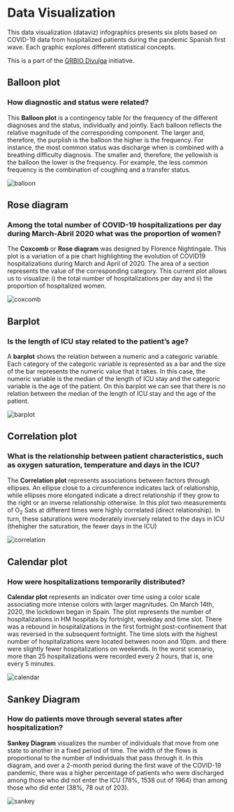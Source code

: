 # Data Visualization 

This data visualization (dataviz) infographics presents six plots based on COVID-19 data from hospitalized patients during the pandemic Spanish first wave. Each graphic explores different statistical concepts.

This is a part of the [GRBIO Divulga](https://grbio.upc.edu/en/grbio-divulga/grbio-divulga) initiative.

## Balloon plot

### **How diagnostic and status were related?**

This **Balloon plot** is a contingency table for the frequency of the different diagnoses and the status, individually and jointly. Each balloon reflects the relative magnitude of the corresponding component. The larger and, therefore, the purplish is the balloon the higher is the frequency. For instance, the most common status was discharge when is combined with a breathing difficulty diagnosis. The smaller and, therefore, the yellowish is the balloon the lower is the frequency. For example, the less common frequency is the combination of coughing and a transfer status.

![balloon](figures/balloon.png)


## Rose diagram

### **Among the total number of COVID-19 hospitalizations per day during March-Abril 2020 what was the proportion of women?**

The **Coxcomb** or **Rose diagram** was designed by Florence Nightingale. This plot is a variation of a pie chart highlighting the evolution of COVID19 hospitalizations during March and April of 2020. The area of a section represents the value of the corresponding category. This current plot allows us to visualize: i) the total number of hospitalizations per day and ii) the proportion of hospitalized women.

![coxcomb](figures/coxcomb.png)

## Barplot

### **Is the length of ICU stay related to the patient’s age?**

A **barplot** shows the relation between a numeric and a categoric variable. Each category of the categoric variable is represented as a bar and the size of the bar represents the numeric value that it takes. In this case, the numeric variable is the median of the length of ICU stay and the categoric variable is the age of the patient. On this barplot we can see that there is no relation between the median of the length of ICU stay and the age of the patient.

![barplot](figures/bar_plot.png)

## Correlation plot

### **What is the relationship between patient characteristics, such as oxygen saturation, temperature and days in the ICU?**

The **Correlation plot** represents associations between factors through ellipses. An ellipse close to a circumference indicates lack of relationship, while ellipses more elongated indicate a direct relationship if they grow to the right or an inverse relationship otherwise. In this plot two measurements of O<sub>2</sub> Sats at different times were highly correlated (direct relationship). In turn, these saturations were moderately inversely related to the days in ICU (thehigher the saturation, the fewer days in the ICU)

![correlation](figures/correlation_plot.png)

## Calendar plot

### **How were hospitalizations temporarily distributed?**

**Calendar plot** represents an indicator over time using a color scale associating more intense colors with larger magnitudes. On March 14th, 2020, the lockdown began in Spain. The plot represents the number of hospitalizations in HM hospitals by fortnight, weekday and time slot. There was a rebound in hospitalizations in the first fortnight post-confinement that was reversed in the subsequent fortnight. The time slots with the highest number of hospitalizations were located between noon and 10pm.  and there were slightly fewer hospitalizations on weekends. In the worst scenario, more than 25 hospitalizations were recorded every 2 hours, that is, one every 5 minutes.

![calendar](figures/calendar_plot.png)

## Sankey Diagram

### **How do patients move through several states after hospitalization?**

**Sankey Diagram** visualizes the number of individuals that move from one state to another in a fixed period of time. The width of the flows is proportional to the number of individuals that pass through it. In this diagram, and over a 2-month period during the first wave of the COVID-19 pandemic, there was a higher percentage of patients who were discharged among those who did not enter the ICU (78%, 1538 out of 1964) than among those who did enter (38%, 78 out of 203).

![sankey](figures/sankey_diagram.png)
